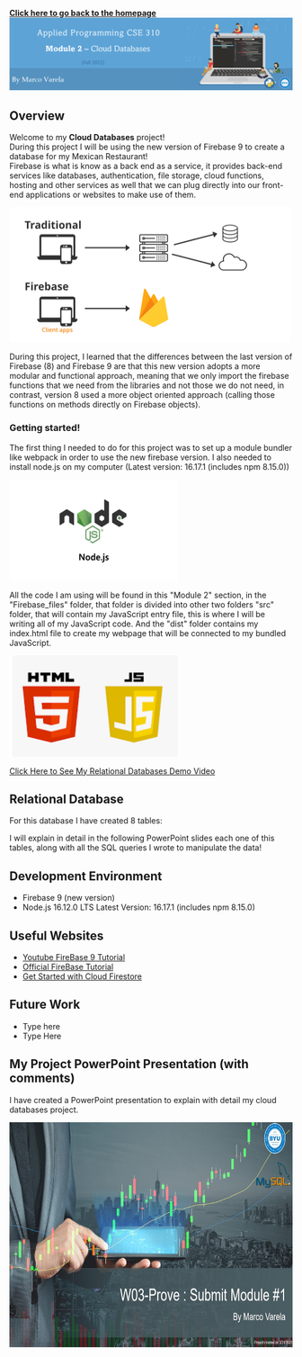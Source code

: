**[Click here to go back to the homepage](https://github.com/MarcoAntonioVarela/310_fall_2022)**
![Banner Module 1](../Images/Module1_Banner.png) 
## Overview
Welcome to my <b>Cloud Databases</b> project!\
During this project I will be using the new version of Firebase 9 to create a database for my Mexican Restaurant!\
Firebase is what is know as a back end as a service, it provides back-end services like databases, authentication, file storage, cloud functions, hosting and other services as well that we can plug directly into our front-end applications or websites to make use of them.

<img src="../Images/module2_1.png" width="500" height="240" />

During this project, I learned that the differences between the last version of Firebase (8) and Firebase 9 are that this new version adopts a more modular and functional approach, meaning that we only import the firebase functions that we need from the libraries and not those we do not need, in contrast, version 8 used a more object oriented approach (calling those functions on methods directly on Firebase objects).

### Getting started!

The first thing I needed to do for this project was to set up a module bundler like webpack in order to use the new firebase version.
I also needed to install node.js on my computer (Latest version: 16.17.1 (includes npm 8.15.0))

<img src="../Images/module2_2.png" width="300" height="180" />

All the code I am using will be found in this "Module 2" section, in the "Firebase_files" folder, that folder is divided into other two folders "src" folder, that will contain my JavaScript entry file, this is where I will be writing all of my JavaScript code.
And the "dist" folder contains my index.html file to create my webpage that will be connected to my bundled JavaScript. 

<img src="../Images/module2_3.png" width="300" height="180" />

[Click Here to See My Relational Databases Demo Video](https://youtu.be/)

## Relational Database

For this database I have created 8 tables:


I will explain in detail in the following PowerPoint slides each one of this tables, along with all the SQL queries I wrote to manipulate the data! 


## Development Environment

* Firebase 9 (new version)
* Node.js 16.12.0 LTS Latest Version: 16.17.1 (includes npm 8.15.0)

## Useful Websites


* [Youtube FireBase 9 Tutorial](https://www.youtube.com/watch?v=9zdvmgGsww0&list=PL4cUxeGkcC9jERUGvbudErNCeSZHWUVlb)
* [Official FireBase Tutorial](https://firebase.google.com/docs/firestore)
* [Get Started with Cloud Firestore](https://firebase.google.com/docs/firestore/quickstart)

## Future Work

* Type here
* Type Here
## My Project PowerPoint Presentation (with comments)
I have created a PowerPoint presentation to explain with detail my cloud databases project.
<!-- I will use HTML tags to illustrate my PowerPoint Presentation with Photos -->
<img src="../Images/module1_1.jpg" width="670" height="400" />

